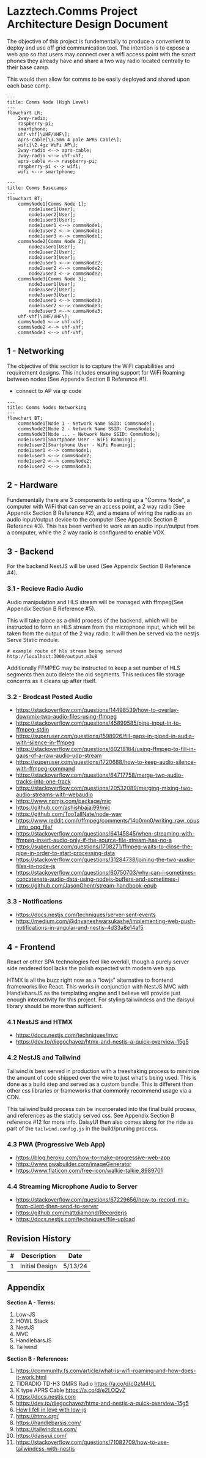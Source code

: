 # Lazztech.Comms Project Architecture Design Document

The objective of this project is fundementally to produce a convenient to deploy and use off grid communication tool. The intention is to expose a web app so that users may connect over a wifi access point with the smart phones they already have and share a two way radio located centrally to their base camp.

This would then allow for comms to be easily deployed and shared upon each base camp.

```mermaid
---
title: Comms Node (High Level)
---
flowchart LR;
    2way-radio;
    raspberry-pi;
    smartphone;
    uhf-vhf[\UHF/VHF\];
    aprs-cable[\3.5mm 4 pole APRS Cable\];
    wifi[\2.4gz WiFi AP\];
    2way-radio <--> aprs-cable;
    2way-radio <--> uhf-vhf;
    aprs-cable <--> raspberry-pi;
    raspberry-pi <--> wifi;
    wifi <--> smartphone;
```

```mermaid
---
title: Comms Basecamps
---
flowchart BT;
    commsNode1[Comms Node 1];
        node1user1[User];
        node1user2[User];
        node1user3[User];
        node1user1 <--> commsNode1;
        node1user2 <--> commsNode1;
        node1user3 <--> commsNode1;
    commsNode2[Comms Node 2];
        node2user1[User];
        node2user2[User];
        node2user3[User];
        node2user1 <--> commsNode2;
        node2user2 <--> commsNode2;
        node2user3 <--> commsNode2;
    commsNode3[Comms Node 3];
        node3user1[User];
        node3user2[User];
        node3user3[User];
        node3user1 <--> commsNode3;
        node3user2 <--> commsNode3;
        node3user3 <--> commsNode3;
    uhf-vhf[\UHF/VHF\];
    commsNode1 <--> uhf-vhf;
    commsNode2 <--> uhf-vhf;
    commsNode3 <--> uhf-vhf;
```

## 1 - Networking

The objective of this section is to capture the WiFi capabilities and requirement designs. This includes ensuring support for WiFi Roaming between nodes (See Appendix Section B Reference #1).

- connect to AP via qr code

```mermaid
---
title: Comms Nodes Networking
---
flowchart BT;
    commsNode1[Node 1 - Network Name SSID: CommsNode];
    commsNode2[Node 2 - Network Name SSID: CommsNode];
    commsNode3[Node ... - Network Name SSID: CommsNode];
    node1user1[Smartphone User - WiFi Roaming];
    node1user2[Smartphone User - WiFi Roaming];
    node1user1 <--> commsNode1;
    node1user1 <--> commsNode2;
    node1user2 <--> commsNode2;
    node1user2 <--> commsNode3;
```

## 2 - Hardware

Fundementally there are 3 components to setting up a "Comms Node", a computer with WiFi that can serve an access point, a 2 way radio (See Appendix Section B Reference #2), and a means of wiring the radio as an audio input/output device to the computer (See Appendix Section B Reference #3). This has been verified to work as an audio input/output from a computer, while the 2 way radio is configured to enable VOX.

## 3 - Backend

For the backend NestJS will be used (See Appendix Section B Reference #4).

### 3.1 - Recieve Radio Audio

Audio manipulation and HLS stream will be managed with ffmpeg(See Appendix Section B Reference #5).

This will take place as a child process of the backend, which will be instructed to form an HLS stream from the microphone input, which will be taken from the output of the 2 way radio. It will then be served via the nestjs Serve Static module.

```
# example route of hls stream being served
http://localhost:3000/output.m3u8
```

Additionally FFMPEG may be instructed to keep a set number of HLS segments then auto delete the old segments. This reduces file storage concerns as it cleans up after itself.

### 3.2 - Brodcast Posted Audio
- https://stackoverflow.com/questions/14498539/how-to-overlay-downmix-two-audio-files-using-ffmpeg
- https://stackoverflow.com/questions/45899585/pipe-input-in-to-ffmpeg-stdin
- https://superuser.com/questions/1598926/fill-gaps-in-piped-in-audio-with-silence-in-ffmpeg
- https://stackoverflow.com/questions/60218184/using-ffmpeg-to-fill-in-gaps-of-a-raw-audio-udp-stream
- https://superuser.com/questions/1720688/how-to-keep-audio-silence-with-ffmpeg-command
- https://stackoverflow.com/questions/64717758/merge-two-audio-tracks-into-one-track
- https://stackoverflow.com/questions/20532089/merging-mixing-two-audio-streams-with-webaudio
- https://www.npmjs.com/package/mic
- https://github.com/ashishbajaj99/mic
- https://github.com/TooTallNate/node-wav
- https://www.reddit.com/r/ffmpeg/comments/14o0mn0/writing_raw_opus_into_ogg_file/
- https://stackoverflow.com/questions/64145845/when-streaming-with-ffmpeg-insert-audio-only-if-the-source-file-stream-has-no-a
- https://superuser.com/questions/1708271/ffmpeg-waits-to-close-the-pipe-in-order-to-start-processing-data
- https://stackoverflow.com/questions/31284738/joining-the-two-audio-files-in-node-js
- https://stackoverflow.com/questions/60750703/why-can-i-sometimes-concatenate-audio-data-using-nodejs-buffers-and-sometimes-i
- https://github.com/JasonGhent/stream-handbook-epub

### 3.3 - Notifications

- https://docs.nestjs.com/techniques/server-sent-events
- https://medium.com/@dnyaneshwarsukashe/implementing-web-push-notifications-in-angular-and-nestjs-4d33a8e14af5

## 4 - Frontend

React or other SPA technologies feel like overkill, though a purely server side rendered tool lacks the polish expected with modern web app.

HTMX is all the buzz right now as a "lowjs" alternative to frontend frameworks like React. This works in conjunction with NestJS MVC with HandlebarsJS as the templating engine and I believe will provide just enough interactivity for this project. For styling tailwindcss and the daisyui library should be more than sufficient.

### 4.1 NestJS and HTMX

- https://docs.nestjs.com/techniques/mvc
- https://dev.to/diegochavez/htmx-and-nestjs-a-quick-overview-15g5

### 4.2 NestJS and Tailwind

Tailwind is best served in production with a treeshaking process to minimize the amount of code shipped over the wire to just what's being used. This is done as a build step and served as a custom bundle. This is different than other css libraries or frameworks that commonly recommend usage via a CDN.

This tailwind build process can be incorperated into the final build process, and references as the staticly served css. See Appendix Section B reference #12 for more info. DaisyUI then also comes along for the ride as part of the `tailwind.config.js` in the build/pruning process.

### 4.3 PWA (Progressive Web App)

- https://blog.heroku.com/how-to-make-progressive-web-app
- https://www.pwabuilder.com/imageGenerator
- https://www.flaticon.com/free-icon/walkie-talkie_8989701

### 4.4 Streaming Microphone Audio to Server

- https://stackoverflow.com/questions/67229656/how-to-record-mic-from-client-then-send-to-server
- https://github.com/mattdiamond/Recorderjs
- https://docs.nestjs.com/techniques/file-upload

## Revision History

| # |  Description | Date |
| -------- | ------- | ------- |
| 1 | Initial Design | 5/13/24 |

## Appendix

**Section A - Terms:**
1. Low-JS
2. HOWL Stack
3. NestJS
4. MVC
5. HandlebarsJS
6. Tailwind

**Section B - References:**
1. https://community.fs.com/article/what-is-wifi-roaming-and-how-does-it-work.html
2. TIDRADIO TD-H3 GMRS Radio https://a.co/d/cGzM4UL
3. K type APRS Cable https://a.co/d/e2LOQvZ
4. https://docs.nestjs.com
5. https://dev.to/diegochavez/htmx-and-nestjs-a-quick-overview-15g5
6. [How I fell in love with low-js](https://edofic.com/posts/2022-01-28-low-js/)
8. https://htmx.org/
9. https://handlebarsjs.com/
10. https://tailwindcss.com/
11. https://daisyui.com/
12. https://stackoverflow.com/questions/71082709/how-to-use-tailwindcss-with-nestjs
